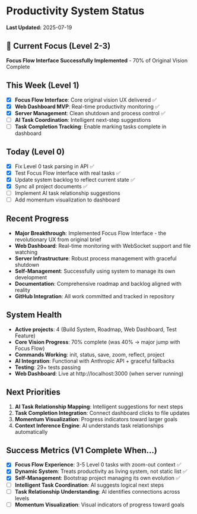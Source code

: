 # Productivity System Status

**Last Updated:** 2025-07-19

## 🎯 Current Focus (Level 2-3)
**Focus Flow Interface Successfully Implemented** - 70% of Original Vision Complete

## This Week (Level 1) 
- [x] **Focus Flow Interface**: Core original vision UX delivered ✅
- [x] **Web Dashboard MVP**: Real-time productivity monitoring ✅
- [x] **Server Management**: Clean shutdown and process control ✅
- [ ] **AI Task Coordination**: Intelligent next-step suggestions
- [ ] **Task Completion Tracking**: Enable marking tasks complete in dashboard

## Today (Level 0)
- [x] Fix Level 0 task parsing in API ✅
- [x] Test Focus Flow interface with real tasks ✅
- [x] Update system backlog to reflect current state ✅
- [x] Sync all project documents ✅
- [ ] Implement AI task relationship suggestions
- [ ] Add momentum visualization to dashboard

## Recent Progress
- **Major Breakthrough**: Implemented Focus Flow Interface - the revolutionary UX from original brief
- **Web Dashboard**: Real-time monitoring with WebSocket support and file watching
- **Server Infrastructure**: Robust process management with graceful shutdown
- **Self-Management**: Successfully using system to manage its own development
- **Documentation**: Comprehensive roadmap and backlog aligned with reality
- **GitHub Integration**: All work committed and tracked in repository

## System Health
- **Active projects**: 4 (Build System, Roadmap, Web Dashboard, Test Feature)
- **Core Vision Progress**: 70% complete (was 40% → major jump with Focus Flow)
- **Commands Working**: init, status, save, zoom, reflect, project
- **AI Integration**: Functional with Anthropic API + graceful fallbacks
- **Testing**: 29+ tests passing
- **Web Dashboard**: Live at http://localhost:3000 (when server running)

## Next Priorities
1. **AI Task Relationship Mapping**: Intelligent suggestions for next steps
2. **Task Completion Integration**: Connect dashboard clicks to file updates  
3. **Momentum Visualization**: Progress indicators toward larger goals
4. **Context Inference Engine**: AI understands task relationships automatically

## Success Metrics (V1 Complete When...)
- [x] **Focus Flow Experience**: 3-5 Level 0 tasks with zoom-out context ✅
- [x] **Dynamic System**: Treats productivity as living system, not static list ✅
- [x] **Self-Management**: Bootstrap project managing its own evolution ✅
- [ ] **Intelligent Task Coordination**: AI suggests logical next steps
- [ ] **Task Relationship Understanding**: AI identifies connections across levels
- [ ] **Momentum Visualization**: Visual indicators of progress toward goals
